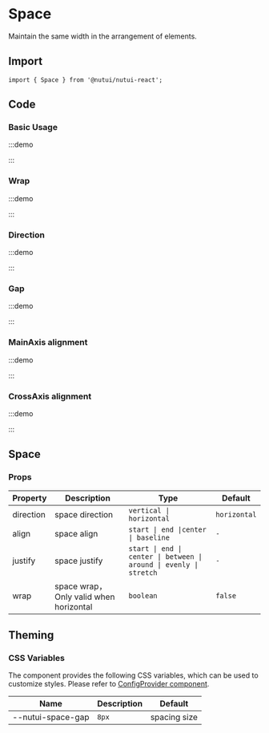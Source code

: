 # Space



Maintain the same width in the arrangement of elements.

## Import

```tsx
import { Space } from '@nutui/nutui-react';
```

## Code

### Basic Usage

:::demo

<CodeBlock src='h5/demo1.tsx'></CodeBlock>

:::

### Wrap

:::demo

<CodeBlock src='h5/demo2.tsx'></CodeBlock>

:::

### Direction

:::demo

<CodeBlock src='h5/demo3.tsx'></CodeBlock>

:::

### Gap

:::demo

<CodeBlock src='h5/demo4.tsx'></CodeBlock>

:::

### MainAxis alignment

:::demo

<CodeBlock src='h5/demo5.tsx'></CodeBlock>

:::

### CrossAxis alignment

:::demo

<CodeBlock src='h5/demo6.tsx'></CodeBlock>

:::

## Space

### Props

| Property | Description | Type | Default |
| --- | --- | --- | --- |
| direction | space direction | `vertical \| horizontal` | `horizontal` |
| align | space align | `start \| end \|center \| baseline` | `-` |
| justify | space justify | `start \| end \| center \| between \| around \| evenly \| stretch` | `-` |
| wrap | space wrap，Only valid when horizontal | `boolean` | `false` |

## Theming

### CSS Variables

The component provides the following CSS variables, which can be used to customize styles. Please refer
to [ConfigProvider component](#/en-US/component/configprovider).

| Name | Description | Default           |
| --- | --- |--------------|
| \--nutui-space-gap | `8px` | spacing size |
